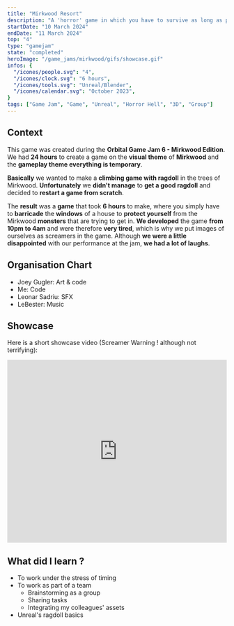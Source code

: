 ```yaml
---
title: "Mirkwood Resort"
description: "A 'horror' game in which you have to survive as long as possible in a resort house in the heart of Mirkwood. created during the Orbital Game Jam 6 - Mirkwood Edition"
startDate: "10 March 2024"
endDate: "11 March 2024"
top: "4"
type: "gamejam"
state: "completed"
heroImage: "/game_jams/mirkwood/gifs/showcase.gif"
infos: {
  "/icones/people.svg": "4",
  "/icones/clock.svg": "6 hours",
  "/icones/tools.svg": "Unreal/Blender",
  "/icones/calendar.svg": "October 2023",
}
tags: ["Game Jam", "Game", "Unreal", "Horror Hell", "3D", "Group"]
---
```


## Context
This game was created during the **Orbital Game Jam 6 - Mirkwood Edition**. We had **24 hours** to create a game on the **visual theme** of **Mirkwood** and the **gameplay theme everything is temporary**.

**Basically** we wanted to make a **climbing game with ragdoll** in the trees of Mirkwood. **Unfortunately** we **didn't manage** to **get a good ragdoll** and decided to **restart a game from scratch**. 

The **result** was a **game** that took **6 hours** to make, where you simply have to **barricade** the **windows** of a house to **protect yourself** from the Mirkwood **monsters** that are trying to get in. **We developed** the game **from 10pm to 4am** and were therefore **very tired**, which is why we put images of ourselves as screamers in the game. Although **we were a little disappointed** with our performance at the jam, **we had a lot of laughs**.

## Organisation Chart
- Joey Gugler: Art & code
- Me: Code
- Leonar Sadriu: SFX
- LeBester: Music

## Showcase
Here is a short showcase video (Screamer Warning ! although not terrifying): 
<iframe width="100%" height="420" src="https://www.youtube.com/embed/Q1-N4XeqMns?si=AHQd9skOd9t0BOEF" title="YouTube video player" frameborder="0" allow="accelerometer; autoplay; clipboard-write; encrypted-media; gyroscope; picture-in-picture; web-share" referrerpolicy="strict-origin-when-cross-origin" allowfullscreen></iframe>

## What did I learn ?
- To work under the stress of timing
- To work as part of a team
  - Brainstorming as a group
  - Sharing tasks
  - Integrating my colleagues' assets
- Unreal's ragdoll basics